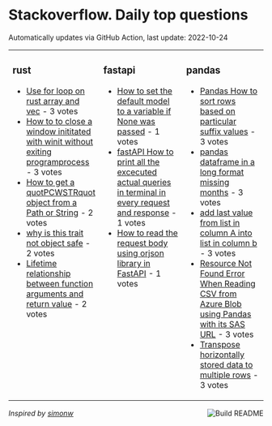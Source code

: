 # Stackoverflow. Daily top questions 

Automatically updates via GitHub Action, last update: <!-- date starts -->2022-10-24<!-- date ends -->


<table><tr><td valign="top" width="33%">

### rust
<!-- rust starts -->
* [Use for loop on rust array and vec](https://stackoverflow.com/questions/74168758/use-for-loop-on-rust-array-and-vec) - 3 votes
* [How to to close a window inititated with winit without exiting programprocess](https://stackoverflow.com/questions/74175743/how-to-to-close-a-window-inititated-with-winit-without-exiting-program-process) - 3 votes
* [How to get a quotPCWSTRquot object from a Path or String](https://stackoverflow.com/questions/74173128/how-to-get-a-pcwstr-object-from-a-path-or-string) - 2 votes
* [why is this trait not object safe](https://stackoverflow.com/questions/74178811/why-is-this-trait-not-object-safe) - 2 votes
* [Lifetime relationship between function arguments and return value](https://stackoverflow.com/questions/74175752/lifetime-relationship-between-function-arguments-and-return-value) - 2 votes
<!-- rust ends -->
</td><td valign="top" width="34%">


### fastapi
<!-- fastapi starts -->
* [How to set the default model to a variable if None was passed](https://stackoverflow.com/questions/74185763/how-to-set-the-default-model-to-a-variable-if-none-was-passed) - 1 votes
* [fastAPI  How to print all the excecuted actual queries in terminal in every request and response](https://stackoverflow.com/questions/74182487/fastapi-how-to-print-all-the-excecuted-actual-queries-in-terminal-in-every-req) - 1 votes
* [How to read the request body using orjson library in FastAPI](https://stackoverflow.com/questions/74168582/how-to-read-the-request-body-using-orjson-library-in-fastapi) - 1 votes
<!-- fastapi ends -->
</td><td valign="top" width="34%">


### pandas
<!-- pandas starts -->
* [Pandas How to sort rows based on particular suffix values](https://stackoverflow.com/questions/74170810/pandas-how-to-sort-rows-based-on-particular-suffix-values) - 3 votes
* [pandas dataframe in a long format missing months](https://stackoverflow.com/questions/74172508/pandas-dataframe-in-a-long-format-missing-months) - 3 votes
* [add last value from list in column A into list in column b](https://stackoverflow.com/questions/74174413/add-last-value-from-list-in-column-a-into-list-in-column-b) - 3 votes
* [Resource Not Found Error When Reading CSV from Azure Blob using Pandas with its SAS URL](https://stackoverflow.com/questions/74179120/resource-not-found-error-when-reading-csv-from-azure-blob-using-pandas-with-its) - 3 votes
* [Transpose horizontally stored data to multiple rows](https://stackoverflow.com/questions/74179594/transpose-horizontally-stored-data-to-multiple-rows) - 3 votes
<!-- pandas ends -->
</td></tr></table>

<a href="https://github.com/hp0404/hp0404/actions"><img src="https://github.com/hp0404/hp0404/workflows/Build%20README/badge.svg" align="right" alt="Build README"></a> <p>*Inspired by  [simonw](https://github.com/simonw/simonw)*</p>
